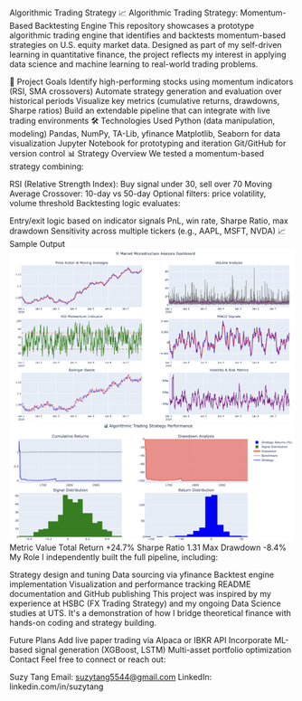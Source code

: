 Algorithmic Trading Strategy
📈 Algorithmic Trading Strategy: Momentum-Based Backtesting Engine
This repository showcases a prototype algorithmic trading engine that identifies and backtests momentum-based strategies on U.S. equity market data. Designed as part of my self-driven learning in quantitative finance, the project reflects my interest in applying data science and machine learning to real-world trading problems.

🚀 Project Goals
Identify high-performing stocks using momentum indicators (RSI, SMA crossovers)
Automate strategy generation and evaluation over historical periods
Visualize key metrics (cumulative returns, drawdowns, Sharpe ratios)
Build an extendable pipeline that can integrate with live trading environments
🛠️ Technologies Used
Python (data manipulation, modeling)
Pandas, NumPy, TA-Lib, yfinance
Matplotlib, Seaborn for data visualization
Jupyter Notebook for prototyping and iteration
Git/GitHub for version control
📊 Strategy Overview
We tested a momentum-based strategy combining:

RSI (Relative Strength Index): Buy signal under 30, sell over 70
Moving Average Crossover: 10-day vs 50-day
Optional filters: price volatility, volume threshold
Backtesting logic evaluates:

Entry/exit logic based on indicator signals
PnL, win rate, Sharpe Ratio, max drawdown
Sensitivity across multiple tickers (e.g., AAPL, MSFT, NVDA)
📈 Sample Output
![Market Analysis Dashboard](market_dashboard.png)
![Strategy Performance](performance_dashboard.png)
Metric	Value
Total Return	+24.7%
Sharpe Ratio	1.31
Max Drawdown	-8.4%
My Role
I independently built the full pipeline, including:

Strategy design and tuning
Data sourcing via yfinance
Backtest engine implementation
Visualization and performance tracking
README documentation and GitHub publishing
This project was inspired by my experience at HSBC (FX Trading Strategy) and my ongoing Data Science studies at UTS. It's a demonstration of how I bridge theoretical finance with hands-on coding and strategy building.

Future Plans
Add live paper trading via Alpaca or IBKR API
Incorporate ML-based signal generation (XGBoost, LSTM)
Multi-asset portfolio optimization
Contact
Feel free to connect or reach out:

Suzy Tang
Email: suzytang5544@gmail.com
LinkedIn: linkedin.com/in/suzytang

